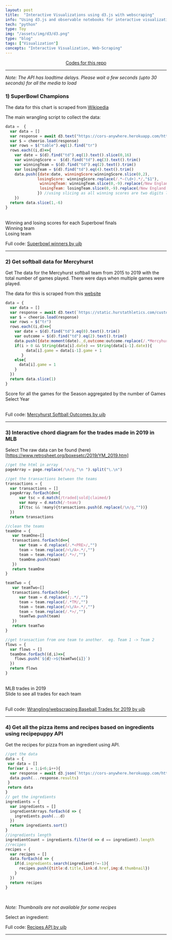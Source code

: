 ```yaml
---
layout: post
title:  "Interactive Visualizations using d3.js with webscraping"
info: "Using d3.js and observable notebooks for interactive visualizations and webscraping."
tech: "python"
type: Toy 
img: "/assets/img/d3/d3.png" 
type: "blog"
tags: ["Visualization"]
concepts: "Interactive Visualization, Web-Scraping"
---
```


<div style="text-align: center">
<i class="fa fa-code"></i> <a  href="https://observablehq.com/@ujb?tab=notebooks">Codes for this repo</a>
</div>

---
_Note: The API has loadtime delays. Please wait a few seconds (upto 30 seconds) for all the media to load_

### 1) SuperBowl Champions

The data for this chart is scraped from [Wikipedia](https://en.wikipedia.org/wiki/List_of_Super_Bowl_champions)


The main wrangling script to collect the data: 

```javascript
data =  {
  var data = []
  var response = await d3.text("https://cors-anywhere.herokuapp.com/https://en.wikipedia.org/wiki/List_of_Super_Bowl_champions")
  var $ = cheerio.load(response)
  var rows = $("table").eq(1).find("tr")
  rows.each((i,d)=>{
    var date = $(d).find("td").eq(1).text().slice(0,16)
    var winningScore =  $(d).find("td").eq(3).text().trim()
    var winningTeam = $(d).find("td").eq(2).text().trim()
    var losingTeam = $(d).find("td").eq(4).text().trim()
    data.push({date:date, winningScore:winningScore.slice(0,2),
              losingScore: winningScore.replace(/.*–(\d+).*/,"$1"),
               winningTeam: winningTeam.slice(0,-9).replace(/New England PatriotsA/,"New England Patriots") ,
               losingTeam: losingTeam.slice(0,-9).replace(/New England PatriotsA/,"New England Patriots") 
              }) //using slicing as all winning scores are two digits long
    })
  return data.slice(1,-6)
} 
```

<br>

<div class="chart"> Winning and losing scores for each Superbowl finals </div>
<div class="viewof-winningteams"> Winning team </div>
<div class="viewof-losingteams"> Losing team </div>
<p>Full code: <a href="https://observablehq.com/@ujb/wrangling-mlb-winners">Superbowl winners by ujb</a></p>

<script type="module">
import {Runtime, Inspector} from "https://cdn.jsdelivr.net/npm/@observablehq/runtime@4/dist/runtime.js";
import define from "https://api.observablehq.com/@ujb/wrangling-mlb-winners@75.js?v=3";
(new Runtime).module(define, name => {
  if (name === "chart") return Inspector.into(".chart")();
  if (name === "viewof winningteams") return Inspector.into(".viewof-winningteams")();
  if (name === "viewof losingteams") return Inspector.into(".viewof-losingteams")();
  return ["winners_plotData","plot3","layers","losers_plotData","plot4"].includes(name) || null;
});
</script>



---
### 2) Get softball data for Mercyhurst 

Get The data for the Mercyhurst softball team from 2015 to 2019 with the total number of games played.
There were days when multiple games were played.

The data for this is scraped from this [website](https://static.hurstathletics.com/custompages/Softball/2016/game36.htm)

```javascript
data = {
  var data = []
  var response = await d3.text(`https://static.hurstathletics.com/custompages/Softball/${year}/teamstat.htm`)
  var $ = cheerio.load(response)
  var rows = $("tr")
  rows.each((i,d)=>{
    var date = $(d).find("td").eq(0).text().trim()
    var outcome = $(d).find("td").eq(2).text().trim()
    data.push({date:moment(date)._d,outcome:outcome.replace(/.*Mercyhurst (\d+).*/,"$1")})
    if(i > 0 && String(data[i].date) == String(data[i-1].date)){
         data[i].game = data[i-1].game + 1
       }
    else{
      data[i].game = 1
    }
  })
  return data.slice(1)
}
```

<div class="softballchart"> Score for all the games for the Season aggregated by the number of Games </div>
<div class="viewof-year"> Select Year </div>
<br>
<p>Full code: <a href="https://observablehq.com/@ujb/mercyhurst-softball-outcomes">Mercyhurst Softball Outcomes by ujb</a></p>

<script type="module">
import {Runtime, Inspector} from "https://cdn.jsdelivr.net/npm/@observablehq/runtime@4/dist/runtime.js";
import define from "https://api.observablehq.com/@ujb/mercyhurst-softball-outcomes.js?v=3";
(new Runtime).module(define, name => {
  if (name === "softballchart") return Inspector.into(".softballchart")();
  if (name === "viewof year") return Inspector.into(".viewof-year")();
  return ["data","plot","plot1","plot2","plot3","plotLine","layers"].includes(name) || null;
});
</script>

---
### 3) Interactive chord diagram for the trades made in 2019 in MLB 

Select 
The raw data can be found (here)[https://www.retrosheet.org/boxesetc/2019/YM_2019.htm]

```javascript
//get the html in array
pageArray = page.replace(/\n/g,"\n ").split("\.\n")

//get the transactions between the teams
transactions = {
  var transactions = []
  pageArray.forEach(d=>{
      var tsc = d.match(/traded|sold|claimed/)
      var many = d.match(/-team/)
      if(tsc && !many){transactions.push(d.replace(/\n/g,""))}
  })
  return transactions

//clean the teams
teamOne = {  
   var teamOne=[]
   transactions.forEach(d=>{
      var team = d.replace(/.*<PRE>/,"")
      team = team.replace(/<\/A>.*/,"")
      team = team.replace(/.*>/,"")
      teamOne.push(team)
   })
   return teamOne
}

teamTwo = {  
   var teamTwo=[]
   transactions.forEach(d=>{
      var team = d.replace(/;.*/,"")
      team = team.replace(/.*TM/,"")
      team = team.replace(/<\/A>.*/,"")
      team = team.replace(/.*>/,"")
      teamTwo.push(team)
   })
   return teamTwo
}

//get transaction from one team to another.  eg. Team 1 -> Team 2
flows = {
  var flows = []
  teamOne.forEach((d,i)=>{
    flows.push(`${d}->${teamTwo[i]}`)
  })
  return flows
}
```

<br>
<div class="display">MLB trades in 2019</div>
<div class="viewof-p">Slide to see all trades for each team</div>
<br>
<p>Full code: <a href="https://observablehq.com/d/c11d2be8dc0ea13b">Wrangling/webscraping Baseball Trades for 2019 by ujb</a></p>

<script type="module">
import {Runtime, Inspector} from "https://cdn.jsdelivr.net/npm/@observablehq/runtime@4/dist/runtime.js";
import define from "https://api.observablehq.com/d/c11d2be8dc0ea13b.js?v=3";
(new Runtime).module(define, name => {
  if (name === "display") return Inspector.into(".display")();
  if (name === "viewof p") return Inspector.into(".viewof-p")();
  return ["arcs","ribbons"].includes(name) || null;
});
</script>

---

### 4) Get all the pizza items and recipes based on ingredients using recipepuppy API

Get the recipes for pizza from an ingredient using API.

```javascript
//get the data
data = {
 var data = []
 for(var i = 1;i<6;i++){
  var response = await d3.json(`https://cors-anywhere.herokuapp.com/http://www.recipepuppy.com/api/?q=pizza&p=${i}`)
  data.push(...response.results)
 }
 return data
}
// get the ingredients
ingredients = {
  var ingredients = []
  ingredientArrays.forEach(d => {
    ingredients.push(...d)
  })
  return ingredients.sort()
}
//ingredients length
ingredientCount = ingredients.filter(d => d == ingredient).length
//recipes
recipes = {
  var recipes = []
  data.forEach(d => {
    if(d.ingredients.search(ingredient)!=-1){
      recipes.push({title:d.title,link:d.href,img:d.thumbnail})  
    }
  })
  return recipes
}

```
<br>

_Note: Thumbnails are not available for some recipes_
<br>
<div class="displayrecipes"></div>
<div class="available"></div>
<div class="viewof-ingredient"></div>
Select an ingredient:
<br>
<p>Full code: <a href="https://observablehq.com/@ujb/recipes-api">Recipes API by ujb</a></p>

<script type="module">
import {Runtime, Inspector} from "https://cdn.jsdelivr.net/npm/@observablehq/runtime@4/dist/runtime.js";
import define from "https://api.observablehq.com/@ujb/recipes-api.js?v=3";
(new Runtime).module(define, name => {
  if (name === "displayrecipes") return Inspector.into(".displayrecipes")();
  if (name === "available") return Inspector.into(".available")();
  if (name === "viewof ingredient") return Inspector.into(".viewof-ingredient")();
  return ["ingredientCount","recipes","rows"].includes(name) || null;
});
</script>


---




